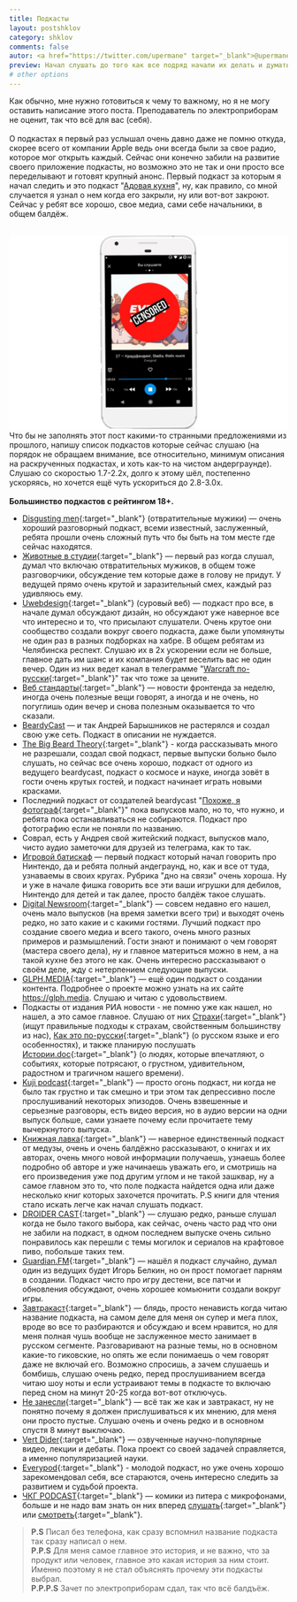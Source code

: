 ```yaml
---
title: Подкасты
layout: postshklov
category: shklov
comments: false
autor: <a href="https://twitter.com/upermane" target="_blank">@upermane</a>
preview: Начал слушать до того как все подряд начали их делать и думать, что вот-вот заработают кучу денег. Возможно, в далёком будущем и напишу пост, в котором буду рассуждать, почему все кому не лень врываются в подкасты и начинают стримить. Но сегодня просто список, того что я слушаю.
# other options
---
```

Как обычно, мне нужно готовиться к чему то важному, но я не могу оставить написание этого поста. Преподаватель по электроприборам не оценит, так что всё для вас (себя).
<br>
<br>
О подкастах я первый раз услышал очень давно даже не помню откуда, скорее всего от компании Apple ведь они всегда были за свое радио, которое мог открыть каждый. 
Сейчас они конечно забили на развитие своего приложение подкасты, но возможно это не так и они просто все переделывают и готовят крупный анонс.
Первый подкаст за которым я начал следить и это подкаст "[Адовая кухня](https://podcasts.apple.com/ru/podcast/pekarna-d-avola/id1126364082?mt=2)", ну, как правило, со мной случается я узнал о нем когда его закрыли, ну или вот-вот закроют. Сейчас у ребят все хорошо, свое медиа, сами себе начальники, в общем балдёж.<br>
<br>

![слушаю подкаст](\assets\img\shklov\podcastuper.jpg)
<br>
Что бы не заполнять этот пост какими-то странными предложениями из прошлого, напишу список подкастов которые сейчас слушаю (на порядок не обращаем внимание, все относительно, минимум описания на раскрученных подкастах, и хоть как-то на чистом андерграунде). Слушаю со скоростью 1.7-2.2x, долго к этому шёл, постепенно ускоряясь, но хочется ещё чуть ускориться до 2.8-3.0x.<br>
<br>
<b>Большинство подкастов с рейтингом 18+.</b>

* [Disgusting men](https://disgustingmen.com/category/podkasts/){:target="_blank"} (отвратительные мужики) — очень хороший разговорный подкаст, всеми известный, заслуженный, ребята прошли очень сложный путь что бы быть на том месте где сейчас находятся.
* [Животные в студии](https://podcasts.apple.com/ru/podcast/zivotnye-v-studii/id1061650690?mt=2){:target="_blank"} — первый раз когда слушал, думал что включаю отвратительных мужиков, в общем тоже разговорчики, обсуждение тем которые даже в голову не придут. У ведущей прямо очень крутой и заразительный смех, каждый раз удивляюсь ему. 
* [Uwebdesign](https://uwebdesign.ru/video-type/podcasts/){:target="_blank"} (суровый веб) — подкаст про все, в начале думал обсуждают дизайн, но обсуждают уже наверное все что интересно и то, что присылают слушатели. Очень крутое они сообщество создали вокруг своего подкаста, даже были упомянуты не один раз в разных подборках на хабре. В общем ребятам из Челябинска респект. Слушаю их в 2x ускорении если не больше, главное дать им шанс и их компания будет веселить вас не один вечер. Один из них ведет канал в телеграмме "[Warcraft по-русски](https://t.me/warcraft_rus){:target="_blank"}" так что тоже за цените. 
* [Веб стандарты](https://podcasts.apple.com/podcast/id1080500016){:target="_blank"} — новости фронтенда за неделю, иногда очень полезные вещи говорят, а иногда и не очень, но погуглишь один вечер и снова полезным оказывается то что сказали.
* [BeardyCast](https://beardycast.com/category/podcast/) — и так Андрей Барышников не растерялся и создал свою уже сеть. Подкаст в описании не нуждается. 
* [The Big Beard Theory](https://podcasts.apple.com/ru/podcast/big-beard-theory-d0-bd-d0-b0-d1-83-d0-ba-d0-b0-d0-b8/id1132331080?mt=2){:target="_blank"} - когда рассказывать много не разрешали, создал свой подкаст, первые выпуски больно было слушать, но сейчас все очень хорошо, подкаст от одного из ведущего beardycast, подкаст о космосе и науке, иногда зовёт в гости очень крутых гостей, и подкаст начинает играть новыми красками.
* Последний подкаст от создателей beardycast "[Похоже, я фотограф](){:target="_blank"}" пока выпусков мало, но то, что нужно, и ребята пока останавливаться не собираются. Подкаст про фотографию если не поняли по названию.
* Соврал, есть у Андрея свой житейский подкаст, выпусков мало, чисто аудио заметочки для друзей из телеграма, как то так.
* [Игровой батискаф](https://podcasts.apple.com/ru/podcast/igrovoj-batiskaf/id1059133057?mt=2) — первый подкаст который начал говорить про Нинтендо, да и ребята полный андеграунд, но, как и все от туда, узнаваемы в своих кругах. Рубрика "дно на связи" очень хороша. Ну и уже в начале фишка говорить все эти ваши игрушки для дебилов, Нинтендо для детей и так далее, просто балдёж такое слушать. 
* [Digital Newsroom](https://podcasts.apple.com/ru/podcast/digital-newsroom/id1415692619?ign-mpt=uo%3D4&mt=2){:target="_blank"} — совсем недавно его нашел, очень мало выпусков (на время заметки всего три) и выходят очень редко, но зато какие и с какими гостями. Лучший подкаст про создание своего медиа и всего такого, очень много разных примеров и размышлений. Гости знают и понимают о чем говорят (мастера своего дела), ну и главное материться можно в нем, а на такой кухне без этого не как. Очень интересно рассказывают о своём деле, жду с нетерпением следующие выпуски.
* [GLPH.MEDIA](https://podcasts.apple.com/ru/podcast/glph-media/id1435713366){:target="_blank"} — ещё один подкаст о создании контента. Подробнее о проекте можно узнать на их сайте https://glph.media. Слушаю и читаю с удовольствием.
* Подкасты от издания РИА новости - не помню уже как нашел, но нашел, а это самое главное. Слушаю от них [Страхи](https://podcasts.apple.com/ru/podcast/25252525d1-2525252581-25252525d1-2525252582-25252525d1/id1438773021?mt=2){:target="_blank"} (ищут правильные подходы к страхам, свойственным большинству из нас), [Как это по-русски](https://podcasts.apple.com/ru/podcast/2525252525d0-2525252525ba-2525252525d0-2525252525b0/id1438645662?mt=2){:target="_blank"} (о русском языке и его особенностях), и также планирую послушать [Истории.doc](https://podcasts.apple.com/ru/podcast/25252525d0-25252525b8-25252525d1-2525252581-25252525d1/id1438772766?mt=2){:target="_blank"} (о людях, которые впечатляют, о событиях, которые потрясают, о грустном, удивительном, радостном и трагичном нашего времени).
* [Kuji podcast](https://podcasts.apple.com/ru/podcast/kuji-podcast/id1412684052?mt=2#episodeGuid=tag%3Asoundcloud%2C2010%3Atracks%2F514506570){:target="_blank"} — просто огонь подкаст, ни когда не было так грустно и так смешно и три этом так депрессивно после прослушиваний некоторых эпизодов. Очень взвешенные и серьезные разговоры, есть видео версия, но в аудио версии на одни выпуск больше, сами узнаете почему если прочитаете тему вычеркнутого выпуска.
* [Книжная лавка](https://meduza.io/podcasts/knizhnyy-bazar){:target="_blank"} — наверное единственный подкаст от медузы, очень и очень балдёжно рассказывают, о книгах и их авторах, очень много новой информации получаешь, узнаешь более подробно об авторе и уже начинаешь уважать его, и смотришь на его произведения уже под другим углом и не такой зашквар, ну а самое главном это то, что поле подкаста найдется одна или даже несколько книг которых захочется прочитать. P.S книги для чтения стало искать легче как начал слушать подкаст.  
* [DROIDER CAST](http://droider.ru/tag/5294-8024/){:target="_blank"} — слушаю редко, раньше слушал когда не было такого выбора, как сейчас, очень часто рад что они не забили на подкаст, в одном последнем выпуске очень сильно понравилось как перешли с темы могилок и сериалов на крафтовое пиво, побольше таких тем.
* [Guardian.FM](http://guardian.fm/){:target="_blank"} — нашёл я подкаст случайно, думал один из ведущих будет Игорь Белкин, но он прост помогает парням в создании. Подкаст чисто про игру дестени, все патчи и обновления обсуждают, очень хорошее комьюнити создали вокруг игры.
* [Завтракаст](https://zavtracast.ru/){:target="_blank"} — блядь, просто ненависть когда читаю название подкаста, на самом деле для меня он супер и мега плох, вроде во все то разбираются и обсуждаю и всем нравится, но для меня полная чушь вообще не заслуженное место занимает в русском сегменте. Разговаривают на разные темы, но в основном какие-то гиковские, но опять же если понимаешь о чем говорят даже не включай его. Возможно спросишь, а зачем слушаешь и бомбишь, слушаю очень редко, перед прослушиванием всегда читаю шоу ноты и если устраивают темы в подкасте то включаю перед сном на минут 20-25 когда вот-вот отключусь. 
* [Не занесли](https://podcasts.apple.com/ru/podcast/ne-zanesli-my-smesnye-cestnoe/id995780921?mt=2){:target="_blank"} — всё так же как и завтракаст, ну не понятно почему я должен прислушиваться к их мнению, для меня они просто пустые. Слушаю очень и очень редко и в основном спустя 8 минут выключаю.
* [Vert Dider](https://vertdider.tv/){:target="_blank"} — озвученные научно-популярные видео, лекции и дебаты. Пока проект со своей задачей справляется, а именно популяризацией науки.
* [Everypod](https://podcasts.apple.com/ru/podcast/everypod/id1399796427?mt=2){:target="_blank"} - молодой подкаст, но уже очень хорошо зарекомендовал себя, все стараются, очень интересно следить за развитием и судьбой проекта.
* [ЧКГ PODCAST](https://vk.com/showfunnystuff){:target="_blank"} — комики из питера с микрофонами, больше и не надо вам знать он них вперед [слушать](https://podcasts.apple.com/ru/podcast/d1-87-d0-ba-d0-b3-podcast/id1437029654?mt=2){:target="_blank"} или [смотреть](https://www.youtube.com/channel/UCd1Zp3T0Fg0NLSkHCvVZkYg){:target="_blank"}.

><b>P.S</b> Писал без телефона, как сразу вспомнил название подкаста так сразу написал о нем.<br>
<b>P.P.S</b> Для меня самое главное это история, и не важно, что за продукт или человек, главное это какая история за ним стоит. Именно поэтому я не стал объяснять прочему эти подкасты выбрал.<br>
<b>P.P.P.S</b> Зачет по электроприборам сдал, так что всё балдъёж.